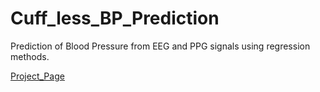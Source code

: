 # Cuff_less_BP_Prediction
Prediction of Blood Pressure from EEG and PPG signals using regression methods. 

[Project_Page](https://sites.google.com/view/cufflessbp/home)
